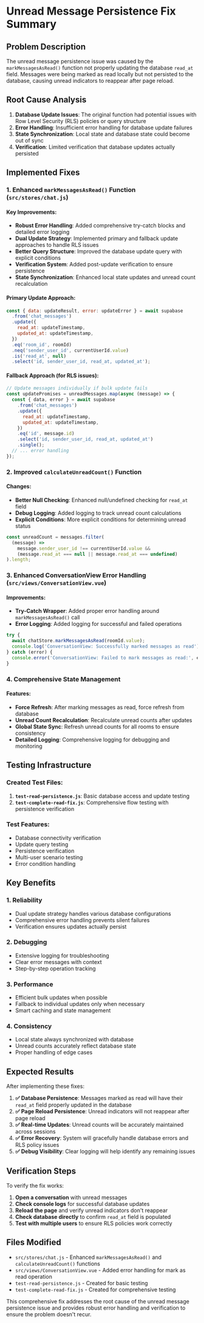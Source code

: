 # Unread Message Persistence Fix Summary

## Problem Description

The unread message persistence issue was caused by the `markMessagesAsRead()` function not properly updating the database `read_at` field. Messages were being marked as read locally but not persisted to the database, causing unread indicators to reappear after page reload.

## Root Cause Analysis

1. **Database Update Issues**: The original function had potential issues with Row Level Security (RLS) policies or query structure
2. **Error Handling**: Insufficient error handling for database update failures
3. **State Synchronization**: Local state and database state could become out of sync
4. **Verification**: Limited verification that database updates actually persisted

## Implemented Fixes

### 1. Enhanced `markMessagesAsRead()` Function (`src/stores/chat.js`)

#### Key Improvements:

- **Robust Error Handling**: Added comprehensive try-catch blocks and detailed error logging
- **Dual Update Strategy**: Implemented primary and fallback update approaches to handle RLS issues
- **Better Query Structure**: Improved the database update query with explicit conditions
- **Verification System**: Added post-update verification to ensure persistence
- **State Synchronization**: Enhanced local state updates and unread count recalculation

#### Primary Update Approach:

```javascript
const { data: updateResult, error: updateError } = await supabase
  .from('chat_messages')
  .update({
    read_at: updateTimestamp,
    updated_at: updateTimestamp,
  })
  .eq('room_id', roomId)
  .neq('sender_user_id', currentUserId.value)
  .is('read_at', null)
  .select('id, sender_user_id, read_at, updated_at');
```

#### Fallback Approach (for RLS issues):

```javascript
// Update messages individually if bulk update fails
const updatePromises = unreadMessages.map(async (message) => {
  const { data, error } = await supabase
    .from('chat_messages')
    .update({
      read_at: updateTimestamp,
      updated_at: updateTimestamp,
    })
    .eq('id', message.id)
    .select('id, sender_user_id, read_at, updated_at')
    .single();
  // ... error handling
});
```

### 2. Improved `calculateUnreadCount()` Function

#### Changes:

- **Better Null Checking**: Enhanced null/undefined checking for `read_at` field
- **Debug Logging**: Added logging to track unread count calculations
- **Explicit Conditions**: More explicit conditions for determining unread status

```javascript
const unreadCount = messages.filter(
  (message) =>
    message.sender_user_id !== currentUserId.value &&
    (message.read_at === null || message.read_at === undefined)
).length;
```

### 3. Enhanced ConversationView Error Handling (`src/views/ConversationView.vue`)

#### Improvements:

- **Try-Catch Wrapper**: Added proper error handling around `markMessagesAsRead()` call
- **Error Logging**: Added logging for successful and failed operations

```javascript
try {
  await chatStore.markMessagesAsRead(roomId.value);
  console.log('ConversationView: Successfully marked messages as read');
} catch (error) {
  console.error('ConversationView: Failed to mark messages as read:', error);
}
```

### 4. Comprehensive State Management

#### Features:

- **Force Refresh**: After marking messages as read, force refresh from database
- **Unread Count Recalculation**: Recalculate unread counts after updates
- **Global State Sync**: Refresh unread counts for all rooms to ensure consistency
- **Detailed Logging**: Comprehensive logging for debugging and monitoring

## Testing Infrastructure

### Created Test Files:

1. **`test-read-persistence.js`**: Basic database access and update testing
2. **`test-complete-read-fix.js`**: Comprehensive flow testing with persistence verification

### Test Features:

- Database connectivity verification
- Update query testing
- Persistence verification
- Multi-user scenario testing
- Error condition handling

## Key Benefits

### 1. **Reliability**

- Dual update strategy handles various database configurations
- Comprehensive error handling prevents silent failures
- Verification ensures updates actually persist

### 2. **Debugging**

- Extensive logging for troubleshooting
- Clear error messages with context
- Step-by-step operation tracking

### 3. **Performance**

- Efficient bulk updates when possible
- Fallback to individual updates only when necessary
- Smart caching and state management

### 4. **Consistency**

- Local state always synchronized with database
- Unread counts accurately reflect database state
- Proper handling of edge cases

## Expected Results

After implementing these fixes:

1. **✅ Database Persistence**: Messages marked as read will have their `read_at` field properly updated in the database
2. **✅ Page Reload Persistence**: Unread indicators will not reappear after page reload
3. **✅ Real-time Updates**: Unread counts will be accurately maintained across sessions
4. **✅ Error Recovery**: System will gracefully handle database errors and RLS policy issues
5. **✅ Debug Visibility**: Clear logging will help identify any remaining issues

## Verification Steps

To verify the fix works:

1. **Open a conversation** with unread messages
2. **Check console logs** for successful database updates
3. **Reload the page** and verify unread indicators don't reappear
4. **Check database directly** to confirm `read_at` field is populated
5. **Test with multiple users** to ensure RLS policies work correctly

## Files Modified

- `src/stores/chat.js` - Enhanced `markMessagesAsRead()` and `calculateUnreadCount()` functions
- `src/views/ConversationView.vue` - Added error handling for mark as read operation
- `test-read-persistence.js` - Created for basic testing
- `test-complete-read-fix.js` - Created for comprehensive testing

This comprehensive fix addresses the root cause of the unread message persistence issue and provides robust error handling and verification to ensure the problem doesn't recur.

